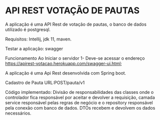 # API REST VOTAÇÃO DE PAUTAS

 A aplicação é uma  API Rest de votação de pautas, o banco de dados utilizado é postgresql.

  Requisitos:
     Intellij,
     jdk 11,
     maven.
 
  Testar a aplicação:
      swagger
         
   Funcionamento
   Ao Iniciar o servidor
    1- Deve-se acessar o endereço https://apirest-votacao.herokuapp.com/swagger-ui.html;

   A aplicação é uma Api Rest desenvolvida com Spring boot.

   Cadastro de Pauta
   URL:POST/pauta/v1

  Código implementado:
  Divisão de responsabilidades das classes onde o controlador fica responsável por aceitar e devolver a requisição,
  camada service responsável pelas regras de negócio e o repository responsável pela conexão com banco de dados.
  DTOs  recebem e devolvem os dados necessários.
